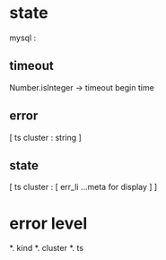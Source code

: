 # state

mysql :

## timeout

Number.isInteger -> timeout begin time

## error

[ ts cluster : string ]

## state

[ ts cluster : [ err_li ...meta for display ] ]

# error level

*. kind *. cluster *. ts
